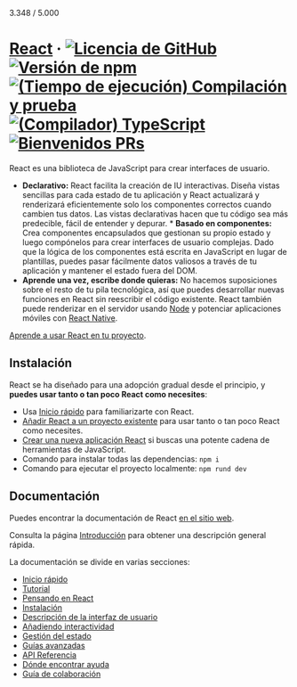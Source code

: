 
3.348 / 5.000
# [React](https://react.dev/) · [![Licencia de GitHub](https://img.shields.io/badge/license-MIT-blue.svg)](https://github.com/facebook/react/blob/main/LICENSE) [![Versión de npm](https://img.shields.io/npm/v/react.svg?style=flat)](https://www.npmjs.com/package/react) [![(Tiempo de ejecución) Compilación y prueba](https://github.com/facebook/react/actions/workflows/runtime_build_and_test.yml/badge.svg)](https://github.com/facebook/react/actions/workflows/runtime_build_and_test.yml) [![(Compilador) TypeScript](https://github.com/facebook/react/actions/workflows/compiler_typescript.yml/badge.svg?branch=main)](https://github.com/facebook/react/actions/workflows/compiler_typescript.yml) [![Bienvenidos PRs](https://img.shields.io/badge/PRs-welcome-brightgreen.svg)](https://legacy.reactjs.org/docs/how-to-contribute.html#your-first-pull-request)

React es una biblioteca de JavaScript para crear interfaces de usuario.

* **Declarativo:** React facilita la creación de IU interactivas. Diseña vistas sencillas para cada estado de tu aplicación y React actualizará y renderizará eficientemente solo los componentes correctos cuando cambien tus datos. Las vistas declarativas hacen que tu código sea más predecible, fácil de entender y depurar. * **Basado en componentes:** Crea componentes encapsulados que gestionan su propio estado y luego compónelos para crear interfaces de usuario complejas. Dado que la lógica de los componentes está escrita en JavaScript en lugar de plantillas, puedes pasar fácilmente datos valiosos a través de tu aplicación y mantener el estado fuera del DOM.
* **Aprende una vez, escribe donde quieras:** No hacemos suposiciones sobre el resto de tu pila tecnológica, así que puedes desarrollar nuevas funciones en React sin reescribir el código existente. React también puede renderizar en el servidor usando [Node](https://nodejs.org/en) y potenciar aplicaciones móviles con [React Native](https://reactnative.dev/).

[Aprende a usar React en tu proyecto](https://react.dev/learn).

## Instalación

React se ha diseñado para una adopción gradual desde el principio, y **puedes usar tanto o tan poco React como necesites**:

* Usa [Inicio rápido](https://react.dev/learn) para familiarizarte con React.
* [Añadir React a un proyecto existente](https://react.dev/learn/add-react-to-an-existing-project) para usar tanto o tan poco React como necesites.
* [Crear una nueva aplicación React](https://react.dev/learn/start-a-new-react-project) si buscas una potente cadena de herramientas de JavaScript.
* Comando para instalar todas las dependencias: ```npm i```
* Comando para ejecutar el proyecto localmente: ``` npm rund dev ```

## Documentación

Puedes encontrar la documentación de React [en el sitio web](https://react.dev/).

Consulta la página [Introducción](https://react.dev/learn) para obtener una descripción general rápida.

La documentación se divide en varias secciones:

* [Inicio rápido](https://react.dev/learn)
* [Tutorial](https://react.dev/learn/tutorial-tic-tac-toe)
* [Pensando en React](https://react.dev/learn/thinking-in-react)
* [Instalación](https://react.dev/learn/installation)
* [Descripción de la interfaz de usuario](https://react.dev/learn/describing-the-ui)
* [Añadiendo interactividad](https://react.dev/learn/adding-interactivity)
* [Gestión del estado](https://react.dev/learn/managing-state)
* [Guías avanzadas](https://react.dev/learn/escape-hatches)
* [API Referencia](https://react.dev/reference/react)
* [Dónde encontrar ayuda](https://react.dev/community)
* [Guía de colaboración](https://legacy.reactjs.org/docs/how-to-contribute.html)
